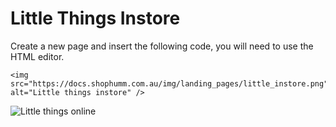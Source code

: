 # Little Things Instore

Create a new page and insert the following code, you will need to use the HTML editor.

```
<img src="https://docs.shophumm.com.au/img/landing_pages/little_instore.png" alt="Little things instore" />
```

![Little things online](/img/landing_pages/little_instore.png)